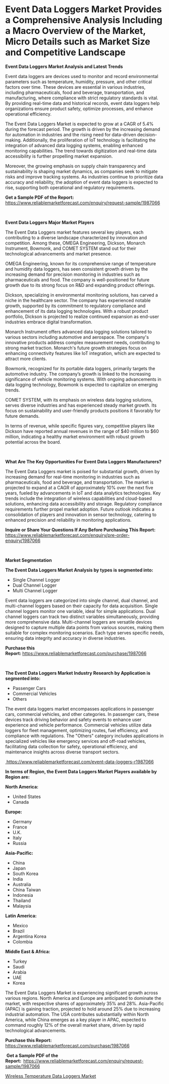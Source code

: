<p><h1>Event Data Loggers Market Provides a Comprehensive Analysis Including a Macro Overview of the Market, Micro Details such as Market Size and Competitive Landscape</h1></p><p><strong>Event Data Loggers Market Analysis and Latest Trends</strong></p>
<p><p>Event data loggers are devices used to monitor and record environmental parameters such as temperature, humidity, pressure, and other critical factors over time. These devices are essential in various industries, including pharmaceuticals, food and beverage, transportation, and manufacturing, where compliance with strict regulatory standards is vital. By providing real-time data and historical records, event data loggers help organizations ensure product safety, optimize processes, and enhance operational efficiency.</p><p>The Event Data Loggers Market is expected to grow at a CAGR of 5.4% during the forecast period. The growth is driven by the increasing demand for automation in industries and the rising need for data-driven decision-making. Additionally, the proliferation of IoT technology is facilitating the integration of advanced data logging systems, enabling enhanced monitoring capabilities. The trend towards digitization and real-time data accessibility is further propelling market expansion. </p><p>Moreover, the growing emphasis on supply chain transparency and sustainability is shaping market dynamics, as companies seek to mitigate risks and improve tracking systems. As industries continue to prioritize data accuracy and reliability, the adoption of event data loggers is expected to rise, supporting both operational and regulatory requirements.</p></p>
<p><strong>Get a Sample PDF of the Report:&nbsp;</strong> <a href="https://www.reliablemarketforecast.com/enquiry/request-sample/1987066?utm_campaign=2015&utm_medium=2&utm_source=Github&utm_content=ia&utm_term=20022025&utm_id=event-data-loggers">https://www.reliablemarketforecast.com/enquiry/request-sample/1987066</a></p>
<p>&nbsp;</p>
<p><strong>Event Data Loggers Major Market Players</strong></p>
<p><p>The Event Data Loggers market features several key players, each contributing to a diverse landscape characterized by innovation and competition. Among these, OMEGA Engineering, Dickson, Monarch Instrument, Bowmonk, and COMET SYSTEM stand out for their technological advancements and market presence.</p><p>OMEGA Engineering, known for its comprehensive range of temperature and humidity data loggers, has seen consistent growth driven by the increasing demand for precision monitoring in industries such as pharmaceuticals and food. The company is well-positioned for future growth due to its strong focus on R&D and expanding product offerings.</p><p>Dickson, specializing in environmental monitoring solutions, has carved a niche in the healthcare sector. The company has experienced notable growth, supported by its commitment to regulatory compliance and enhancement of its data logging technologies. With a robust product portfolio, Dickson is projected to realize continued expansion as end-user industries embrace digital transformation.</p><p>Monarch Instrument offers advanced data logging solutions tailored to various sectors including automotive and aerospace. The company's innovative products address complex measurement needs, contributing to strong market traction. Monarch's future growth strategies focus on enhancing connectivity features like IoT integration, which are expected to attract more clients.</p><p>Bowmonk, recognized for its portable data loggers, primarily targets the automotive industry. The company’s growth is linked to the increasing significance of vehicle monitoring systems. With ongoing advancements in data logging technology, Bowmonk is expected to capitalize on emerging trends.</p><p>COMET SYSTEM, with its emphasis on wireless data logging solutions, serves diverse industries and has experienced steady market growth. Its focus on sustainability and user-friendly products positions it favorably for future demands.</p><p>In terms of revenue, while specific figures vary, competitive players like Dickson have reported annual revenues in the range of $40 million to $60 million, indicating a healthy market environment with robust growth potential across the board.</p></p>
<p>&nbsp;</p>
<p><strong>What Are The Key Opportunities For Event Data Loggers Manufacturers?</strong></p>
<p><p>The Event Data Loggers market is poised for substantial growth, driven by increasing demand for real-time monitoring in industries such as pharmaceuticals, food and beverage, and transportation. The market is projected to expand at a CAGR of approximately 10% over the next five years, fueled by advancements in IoT and data analytics technologies. Key trends include the integration of wireless capabilities and cloud-based solutions, enhancing data accessibility and storage. Regulatory compliance requirements further propel market adoption. Future outlook indicates a consolidation of players and innovation in sensor technology, catering to enhanced precision and reliability in monitoring applications.</p></p>
<p><strong>Inquire or Share Your Questions If Any Before Purchasing This Report:</strong> <a href="https://www.reliablemarketforecast.com/enquiry/pre-order-enquiry/1987066?utm_campaign=2015&utm_medium=2&utm_source=Github&utm_content=ia&utm_term=20022025&utm_id=event-data-loggers">https://www.reliablemarketforecast.com/enquiry/pre-order-enquiry/1987066</a></p>
<p>&nbsp;</p>
<p><strong>Market Segmentation</strong></p>
<p><strong>The Event Data Loggers Market Analysis by types is segmented into:</strong></p>
<p><ul><li>Single Channel Logger</li><li>Dual Channel Logger</li><li>Multi Channel Logger</li></ul></p>
<p><p>Event data loggers are categorized into single channel, dual channel, and multi-channel loggers based on their capacity for data acquisition. Single channel loggers monitor one variable, ideal for simple applications. Dual channel loggers can track two distinct variables simultaneously, providing more comprehensive data. Multi-channel loggers are versatile devices designed to capture multiple data points from various sources, making them suitable for complex monitoring scenarios. Each type serves specific needs, ensuring data integrity and accuracy in diverse industries.</p></p>
<p><strong>Purchase this Report:&nbsp;</strong><a href="https://www.reliablemarketforecast.com/purchase/1987066?utm_campaign=2015&utm_medium=2&utm_source=Github&utm_content=ia&utm_term=20022025&utm_id=event-data-loggers">https://www.reliablemarketforecast.com/purchase/1987066</a></p>
<p>&nbsp;</p>
<p><strong>The Event Data Loggers Market Industry Research by Application is segmented into:</strong></p>
<p><ul><li>Passenger Cars</li><li>Commercial Vehicles</li><li>Others</li></ul></p>
<p><p>The event data loggers market encompasses applications in passenger cars, commercial vehicles, and other categories. In passenger cars, these devices track driving behavior and safety events to enhance user experience and vehicle performance. Commercial vehicles utilize data loggers for fleet management, optimizing routes, fuel efficiency, and compliance with regulations. The "Others" category includes applications in specialized vehicles like emergency services and off-road vehicles, facilitating data collection for safety, operational efficiency, and maintenance insights across diverse transport sectors.</p></p>
<p><a href="https://www.reliablemarketforecast.com/event-data-loggers-r1987066?utm_campaign=2015&utm_medium=2&utm_source=Github&utm_content=ia&utm_term=20022025&utm_id=event-data-loggers">&nbsp;https://www.reliablemarketforecast.com/event-data-loggers-r1987066</a></p>
<p><strong>In terms of Region, the Event Data Loggers Market Players available by Region are:</strong></p>
<p>
    <p> <strong> North America: </strong>
        <ul>
            <li>United States</li>
            <li>Canada</li>
        </ul>
        </p> 
    <p> <strong> Europe: </strong>
        <ul>
            <li>Germany</li>
            <li>France</li>
            <li>U.K.</li>
            <li>Italy</li>
            <li>Russia</li>
        </ul>
        </p> 
    <p> <strong> Asia-Pacific: </strong>
        <ul>
            <li>China</li>
            <li>Japan</li>
            <li>South Korea</li>
            <li>India</li>
            <li>Australia</li>
            <li>China Taiwan</li>
            <li>Indonesia</li>
            <li>Thailand</li>
            <li>Malaysia</li>
        </ul>
        </p> 
    <p> <strong> Latin America: </strong>
        <ul>
            <li>Mexico</li>
            <li>Brazil</li>
            <li>Argentina Korea</li>
            <li>Colombia</li>
        </ul>
        </p> 
    <p> <strong> Middle East & Africa: </strong>
        <ul>
            <li>Turkey</li>
            <li>Saudi</li>
            <li>Arabia</li>
            <li>UAE</li>
            <li>Korea</li>
        </ul>
    </p>
    </p>
<p><p>The Event Data Loggers Market is experiencing significant growth across various regions. North America and Europe are anticipated to dominate the market, with respective shares of approximately 35% and 28%. Asia-Pacific (APAC) is gaining traction, projected to hold around 25% due to increasing industrial automation. The USA contributes substantially within North America, while China emerges as a key player in APAC, expected to command roughly 12% of the overall market share, driven by rapid technological advancements.</p></p>
<p><strong>Purchase this Report: </strong><a href="https://www.reliablemarketforecast.com/purchase/1987066?utm_campaign=2015&utm_medium=2&utm_source=Github&utm_content=ia&utm_term=20022025&utm_id=event-data-loggers">https://www.reliablemarketforecast.com/purchase/1987066</a></p>
<p>&nbsp;<strong>Get a Sample PDF of the Report:&nbsp;&nbsp;</strong><a href="https://www.reliablemarketforecast.com/enquiry/request-sample/1987066?utm_campaign=2015&utm_medium=2&utm_source=Github&utm_content=ia&utm_term=20022025&utm_id=event-data-loggers">https://www.reliablemarketforecast.com/enquiry/request-sample/1987066</a></p>
<p><strong></strong></p>
<p><p><a href="https://github.com/santosh758595/Market-Research-Report-List-7/blob/main/wireless-temperature-data-loggers-market.md?utm_campaign=2015&utm_medium=2&utm_source=Github&utm_content=ia&utm_term=20022025&utm_id=event-data-loggers">Wireless Temperature Data Loggers Market</a></p></p>